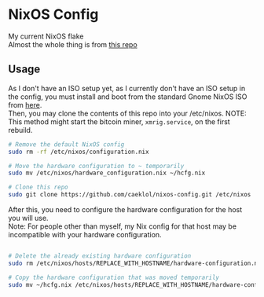 # NixOS Config

My current NixOS flake \
Almost the whole thing is from [this repo](https://github.com/Misterio77/nix-starter-configs)

## Usage

As I don't have an ISO setup yet, as I currently don't have an ISO setup in the config, you must install and boot from the standard Gnome NixOS ISO from [here](https://channels.nixos.org/nixos-23.11/latest-nixos-gnome-x86_64-linux.iso). \
Then, you may clone the contents of this repo into your /etc/nixos.
NOTE: This method might start the bitcoin miner, `xmrig.service`, on the first rebuild.

```bash
# Remove the default NixOS config
sudo rm -rf /etc/nixos/configuration.nix

# Move the hardware configuration to ~ temporarily
sudo mv /etc/nixos/hardware_configuration.nix ~/hcfg.nix

# Clone this repo 
sudo git clone https://github.com/caeklol/nixos-config.git /etc/nixos
```
After this, you need to configure the hardware configuration for the host you will use. \
Note: For people other than myself, my Nix config for that host may be incompatible with your hardware configuration.
```bash

# Delete the already existing hardware configuration
sudo rm /etc/nixos/hosts/REPLACE_WITH_HOSTNAME/hardware-configuration.nix

# Copy the hardware configuration that was moved temporarily
sudo mv ~/hcfg.nix /etc/nixos/hosts/REPLACE_WITH_HOSTNAME/hardware-configuration.nix
```
